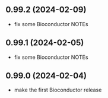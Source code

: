 ## 0.99.2 (2024-02-09)
- fix some Bioconductor NOTEs

## 0.99.1 (2024-02-05)
- fix some Bioconductor NOTEs

## 0.99.0 (2024-02-04)
- make the first Bioconductor release

